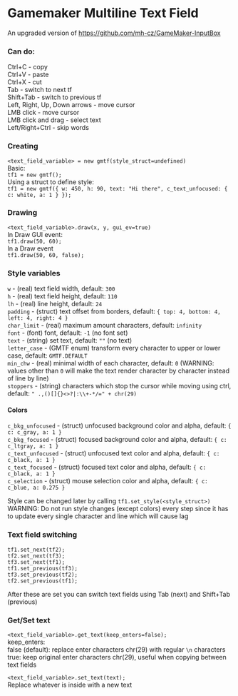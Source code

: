 # Gamemaker Multiline Text Field
An upgraded version of https://github.com/mh-cz/GameMaker-InputBox  
  
### Can do:
Ctrl+C - copy  
Ctrl+V - paste  
Ctrl+X - cut  
Tab - switch to next tf  
Shift+Tab - switch to previous tf  
Left, Right, Up, Down arrows - move cursor  
LMB click - move cursor  
LMB click and drag - select text  
Left/Right+Ctrl - skip words  

### Creating
```<text_field_variable> = new gmtf(style_struct=undefined)```  
Basic:  
```tf1 = new gmtf();```  
Using a struct to define style:  
```tf1 = new gmtf({ w: 450, h: 90, text: "Hi there", c_text_unfocused: { c: white, a: 1 } });```  
### Drawing
```<text_field_variable>.draw(x, y, gui_ev=true)```  
In Draw GUI event:  
```tf1.draw(50, 60);```  
In a Draw event  
```tf1.draw(50, 60, false);```  
  
### Style variables
```w``` - (real) text field width, default: ```300```  
```h``` - (real) text field height, default: ```110```  
```lh``` - (real) line height, default: ```24```  
```padding``` - (struct) text offset from borders, default: ```{ top: 4, bottom: 4, left: 4, right: 4 }```  
```char_limit``` - (real) maximum amount characters, default: ```infinity```  
```font``` - (font) font, default: ```-1``` (no font set)  
```text``` - (string) set text, default: ```""``` (no text)  
```letter_case``` - (GMTF enum) transform every character to upper or lower case, default: ```GMTF.DEFAULT```  
```min_chw``` - (real) minimal width of each character, default: ```0``` (WARNING: values other than ```0``` will make the text render character by character instead of line by line)  
```stoppers``` - (string) characters which stop the cursor while moving using ctrl, default: ```" .,()[]{}<>?|:\\+-*/=" + chr(29)```  
#### Colors
```c_bkg_unfocused``` - (struct) unfocused background color and alpha, default: ```{ c: c_gray, a: 1 }```  
```c_bkg_focused``` - (struct) focused background color and alpha, default: ```{ c: c_ltgray, a: 1 }```  
```c_text_unfocused``` - (struct) unfocused text color and alpha, default: ```{ c: c_black, a: 1 }```  
```c_text_focused``` - (struct) focused text color and alpha, default: ```{ c: c_black, a: 1 }```  
```c_selection``` - (struct) mouse selection color and alpha, default: ```{ c: c_blue, a: 0.275 }```  
  
Style can be changed later by calling ```tf1.set_style(<style_struct>)```  
WARNING: Do not run style changes (except colors) every step since it has to update every single character and line which will cause lag  
 
### Text field switching
```tf1.set_next(tf2);```  
```tf2.set_next(tf3);```  
```tf3.set_next(tf1);```  
```tf1.set_previous(tf3);```  
```tf3.set_previous(tf2);```  
```tf2.set_previous(tf1);```  
  
After these are set you can switch text fields using Tab (next) and Shift+Tab (previous)  
  
### Get/Set text
```<text_field_variable>.get_text(keep_enters=false);```  
keep_enters:  
false (default): replace enter characters chr(29) with regular ```\n``` characters  
true: keep original enter characters chr(29), useful when copying between text fields  
  
```<text_field_variable>.set_text(text);```  
Replace whatever is inside with a new text  
